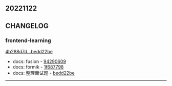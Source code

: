 ## 20221122

## CHANGELOG

### frontend-learning

[4b288d7d...bedd22be](https://github.com/zhbhun/frontend-learning/compare/4b288d7d...bedd22be)

* docs: fusion - [94290609](https://github.com/zhbhun/frontend-learning/commit/9429060987bb95f5edcf3d6d1af50e4b939fc593)
* docs: formik - [1f687798](https://github.com/zhbhun/frontend-learning/commit/1f687798759fbf24418e2bcce87447fd5c62cd87)
* docs: 整理面试题 - [bedd22be](https://github.com/zhbhun/frontend-learning/commit/bedd22be44bbae221a348f8c0050a9a4502a8257)

---


